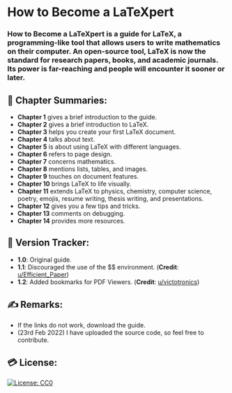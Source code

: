 # How to Become a LaTeXpert 

### How to Become a LaTeXpert is a guide for LaTeX, a programming-like tool that allows users to write mathematics on their computer. An open-source tool, LaTeX is now the standard for research papers, books, and academic journals. Its power is far-reaching and people will encounter it sooner or later. 

## :scroll: Chapter Summaries:   
- **Chapter 1** gives a brief introduction to the guide.  
- **Chapter 2** gives a brief introduction to LaTeX.  
- **Chapter 3** helps you create your first LaTeX document.  
- **Chapter 4** talks about text.  
- **Chapter 5** is about using LaTeX with different languages.  
- **Chapter 6** refers to page design.  
- **Chapter 7** concerns mathematics.  
- **Chapter 8** mentions lists, tables, and images.  
- **Chapter 9** touches on document features.   
- **Chapter 10** brings LaTeX to life visually.   
- **Chapter 11** extends LaTeX to physics, chemistry, computer science, poetry, emojis, resume writing, thesis writing, and presentations.  
- **Chapter 12** gives you a few tips and tricks.  
- **Chapter 13** comments on debugging.  
- **Chapter 14** provides more resources.  

## :arrow_up_small: Version Tracker:   
- **1.0**: Original guide.  
- **1.1**: Discouraged the use of the \$\$ environment. (**Credit**: [u/Efficient_Paper](https://www.reddit.com/user/Efficient_Paper/))  
- **1.2**: Added bookmarks for PDF Viewers. (**Credit**: [u/victotronics](https://www.reddit.com/user/victotronics/))  

## :writing_hand: Remarks:   
- If the links do not work, download the guide.   
- (23rd Feb 2022) I have uploaded the source code, so feel free to contribute.

## 💳 License:
[![License: CC0](https://img.shields.io/badge/License-CC0-lightgrey.svg)](https://creativecommons.org/publicdomain/zero/1.0/)

